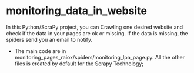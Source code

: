 # monitoring_data_in_website
In this Python/ScraPy project, you can Crawling one desired website and check if the data in your pages are ok or missing. If the data is missing, the spiders send you an email to notify.

* The main code are in monitoring_pages_raiox/spiders/monitoring_lpa_page.py. All the other files is created by default for the Scrapy Technology;
